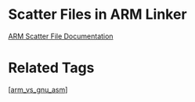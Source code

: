 # Scatter Files in ARM Linker
[ARM Scatter File Documentation](https://developer.arm.com/documentation/dui0474/c/using-scatter-files?lang=en)


# Related Tags
[[arm_vs_gnu_asm]]

[//begin]: # "Autogenerated link references for markdown compatibility"
[arm_vs_gnu_asm]: ../assembly/arm_vs_gnu_asm "ARM Assembly vs GNU Assembly"
[//end]: # "Autogenerated link references"